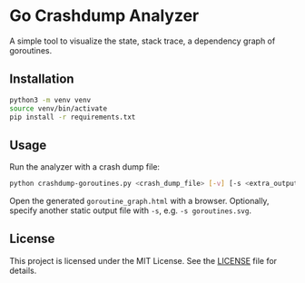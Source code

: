 # Go Crashdump Analyzer

A simple tool to visualize the state, stack trace, a dependency graph of goroutines.

## Installation

```bash
python3 -m venv venv
source venv/bin/activate
pip install -r requirements.txt
```

## Usage

Run the analyzer with a crash dump file:

```bash
python crashdump-goroutines.py <crash_dump_file> [-v] [-s <extra_output_file>]
```

Open the generated `goroutine_graph.html` with a browser.
Optionally, specify another static output file with `-s`, e.g. `-s goroutines.svg`.

## License

This project is licensed under the MIT License. See the [LICENSE](LICENSE) file for details.
